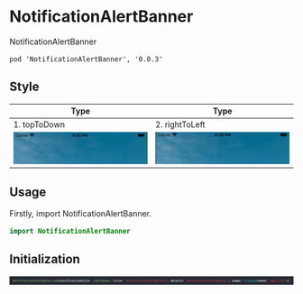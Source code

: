 # NotificationAlertBanner
NotificationAlertBanner
```
pod 'NotificationAlertBanner', '0.0.3'
```
## Style

| Type | Type | 
|---|---|
|1. topToDown | 2. rightToLeft |
|![alt tag](https://raw.githubusercontent.com/AnandKhanpara/NotificationAlertBanner/master/NotificationAlertBanner/Assets/BannerTopToDownNew.gif) |![alt tag](https://raw.githubusercontent.com/AnandKhanpara/NotificationAlertBanner/master/NotificationAlertBanner/Assets/BannerRightToLeftNew.gif)|

## Usage

Firstly, import NotificationAlertBanner.

```swift
import NotificationAlertBanner
```
## Initialization

![alt tag](https://raw.githubusercontent.com/AnandKhanpara/NotificationAlertBanner/master/NotificationAlertBanner/Assets/InitializationCode.png)
